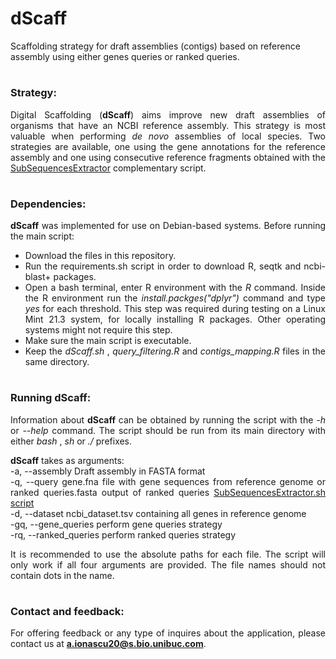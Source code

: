 # dScaff
Scaffolding strategy for draft assemblies (contigs) based on reference assembly using either genes queries or ranked queries.

<div align="justify">

#
### Strategy:

Digital Scaffolding (**dScaff**) aims improve new draft assemblies of organisms that have an NCBI reference assembly. This strategy is most valuable when performing *de novo* assemblies of local species. Two strategies are available, one using the gene annotations for the reference assembly and one using consecutive reference fragments obtained with the [SubSequencesExtractor](https://github.com/DL-UB/SubSequencesExtractor) complementary script.

#
#
### Dependencies:

**dScaff** was implemented for use on Debian-based systems. Before running the main script:

+ Download the files in this repository.
+ Run the requirements.sh script in order to download R, seqtk and ncbi-blast+ packages. 
+ Open a bash terminal, enter R environment with the *R* command. Inside the R environment run the *install.packges("dplyr")* command and type *yes* for each threshold. This step was required during testing on a Linux Mint 21.3 system, for locally installing R packages. Other operating systems might not require this step.
+ Make sure the main script is executable.
+ Keep the *dScaff.sh* , *query_filtering.R* and *contigs_mapping.R* files in the same directory.

#
#
### Running dScaff:

Information about **dScaff** can be obtained by running the script with the *-h* or *--help* command. The script should be run from its main directory with either *bash* , *sh* or *./* prefixes. 

**dScaff** takes as arguments:  
-a, --assembly            Draft assembly in FASTA format\
-q, --query               gene.fna file with gene sequences from reference genome or ranked queries.fasta output of ranked queries [SubSequencesExtractor.sh script](https://github.com/DL-UB/SubSequencesExtractor)\
-d, --dataset             ncbi_dataset.tsv containing all genes in reference genome\
-gq, --gene_queries       perform gene queries strategy\
-rq, --ranked_queries     perform ranked queries strategy


It is recommended to use the absolute paths for each file. The script will only work if all four arguments are provided. The file names should not contain dots in the name.

#
#
### Contact and feedback:

For offering feedback or any type of inquires about the application, please contact us at **a.ionascu20@s.bio.unibuc.com**.  


</div>



